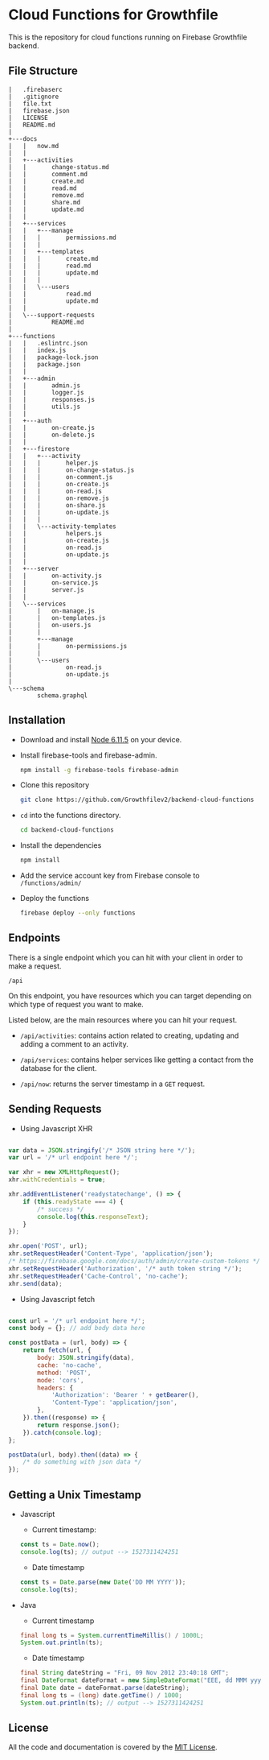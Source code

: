# Cloud Functions for Growthfile

This is the repository for cloud functions running on Firebase Growthfile backend.

## File Structure

```
|   .firebaserc
|   .gitignore
|   file.txt
|   firebase.json
|   LICENSE
|   README.md
|
+---docs
|   |   now.md
|   |
|   +---activities
|   |       change-status.md
|   |       comment.md
|   |       create.md
|   |       read.md
|   |       remove.md
|   |       share.md
|   |       update.md
|   |
|   +---services
|   |   +---manage
|   |   |       permissions.md
|   |   |
|   |   +---templates
|   |   |       create.md
|   |   |       read.md
|   |   |       update.md
|   |   |
|   |   \---users
|   |           read.md
|   |           update.md
|   |
|   \---support-requests
|           README.md
|
+---functions
|   |   .eslintrc.json
|   |   index.js
|   |   package-lock.json
|   |   package.json
|   |
|   +---admin
|   |       admin.js
|   |       logger.js
|   |       responses.js
|   |       utils.js
|   |
|   +---auth
|   |       on-create.js
|   |       on-delete.js
|   |
|   +---firestore
|   |   +---activity
|   |   |       helper.js
|   |   |       on-change-status.js
|   |   |       on-comment.js
|   |   |       on-create.js
|   |   |       on-read.js
|   |   |       on-remove.js
|   |   |       on-share.js
|   |   |       on-update.js
|   |   |
|   |   \---activity-templates
|   |           helpers.js
|   |           on-create.js
|   |           on-read.js
|   |           on-update.js
|   |
|   +---server
|   |       on-activity.js
|   |       on-service.js
|   |       server.js
|   |
|   \---services
|       |   on-manage.js
|       |   on-templates.js
|       |   on-users.js
|       |
|       +---manage
|       |       on-permissions.js
|       |
|       \---users
|               on-read.js
|               on-update.js
|
\---schema
        schema.graphql
```

## Installation

* Download and install [Node 6.11.5](https://nodejs.org/download/release/v6.11.5/) on your device.

* Install firebase-tools and firebase-admin.

    ```bash
    npm install -g firebase-tools firebase-admin
    ```

* Clone this repository

    ```bash
    git clone https://github.com/Growthfilev2/backend-cloud-functions
    ```

* `cd` into the functions directory.

    ```bash
    cd backend-cloud-functions
    ```

* Install the dependencies

    ```bash
    npm install
    ```

* Add the service account key from Firebase console to `/functions/admin/`

* Deploy the functions

    ```bash
    firebase deploy --only functions
    ```

## Endpoints

There is a single endpoint which you can hit with your client in order to make a request.

```/api```

On this endpoint, you have resources which you can target depending on which type of request you want to make.

Listed below, are the main resources where you can hit your request.

* `/api/activities`: contains action related to creating, updating and adding a comment to an activity.

* `/api/services`: contains helper services like getting a contact from the database for the client.

* `/api/now`: returns the server timestamp in a `GET` request.

## Sending Requests

* Using Javascript XHR

```javascript

var data = JSON.stringify('/* JSON string here */');
var url = '/* url endpoint here */';

var xhr = new XMLHttpRequest();
xhr.withCredentials = true;

xhr.addEventListener('readystatechange', () => {
    if (this.readyState === 4) {
        /* success */
        console.log(this.responseText);
    }
});

xhr.open('POST', url);
xhr.setRequestHeader('Content-Type', 'application/json');
/* https://firebase.google.com/docs/auth/admin/create-custom-tokens */
xhr.setRequestHeader('Authorization', '/* auth token string */');
xhr.setRequestHeader('Cache-Control', 'no-cache');
xhr.send(data);
```

* Using Javascript fetch

```javascript

const url = '/* url endpoint here */';
const body = {}; // add body data here

const postData = (url, body) => {
    return fetch(url, {
        body: JSON.stringify(data),
        cache: 'no-cache',
        method: 'POST',
        mode: 'cors',
        headers: {
            'Authorization': 'Bearer ' + getBearer(),
            'Content-Type': 'application/json',
        },
    }).then((response) => {
        return response.json();
    }).catch(console.log);
};

postData(url, body).then((data) => {
    /* do something with json data */
});

```

## Getting a Unix Timestamp

* Javascript

    * Current timestamp:

    ```javascript
    const ts = Date.now();
    console.log(ts); // output --> 1527311424251
    ```

    * Date timestamp

    ```javascript
    const ts = Date.parse(new Date('DD MM YYYY'));
    console.log(ts);
    ```

* Java

    * Current timestamp

    ```java
    final long ts = System.currentTimeMillis() / 1000L;
    System.out.println(ts);
    ```

    * Date timestamp

    ```java
    final String dateString = "Fri, 09 Nov 2012 23:40:18 GMT";
    final DateFormat dateFormat = new SimpleDateFormat("EEE, dd MMM yyyy hh:mm:ss z");
    final Date date = dateFormat.parse(dateString);
    final long ts = (long) date.getTime() / 1000;
    System.out.println(ts); // output --> 1527311424251
    ```

## License

All the code and documentation is covered by the [MIT License](./LICENSE).
